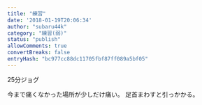 ```yaml
---
title: "練習"
date: '2018-01-19T20:06:34'
author: "subaru44k"
category: "練習(弱)"
status: "publish"
allowComments: true
convertBreaks: false
entryHash: "bc977cc88dc11705fbf87ff089a5bf05"
---
```

25分ジョグ

今まで痛くなかった場所が少しだけ痛い。
足首まわすと引っかかる。
